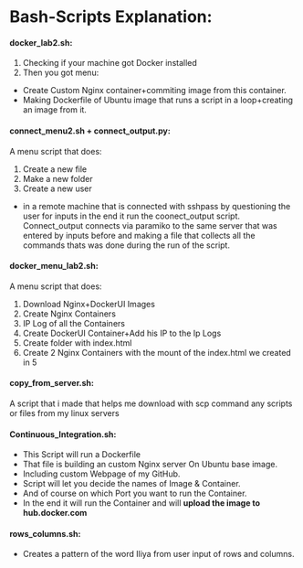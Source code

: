 # Bash-Scripts Explanation:
#### docker_lab2.sh:
1. Checking if your machine got Docker installed
2. Then you got menu:
  * Create Custom Nginx container+commiting image from this container.
  * Making Dockerfile of Ubuntu image that runs a script in a loop+creating an image from it.
  
  
#### connect_menu2.sh + connect_output.py:
A menu script that does:
1. Create a new file
2. Make a new folder
3. Create a new user
* in a remote machine that is connected with sshpass by questioning the user for inputs
  in the end it run the coonect_output script.
  Connect_output connects via paramiko to the same server that was entered by inputs before and making a file that collects all the
  commands thats was done during the run of the script.


#### docker_menu_lab2.sh:
A menu script that does:
1. Download Nginx+DockerUI Images
2. Create Nginx Containers
3. IP Log of all the Containers
4. Create DockerUI Container+Add his IP to the Ip Logs
5. Create folder with index.html
6. Create 2 Nginx Containers with the mount of the index.html we created in 5


#### copy_from_server.sh:
A script that i made that helps me download with scp command any scripts or files from my linux servers

#### Continuous_Integration.sh:
- This Script will run a Dockerfile
- That file is building an custom Nginx server
On Ubuntu base image.
- Including custom Webpage of my GitHub.
- Script will let you decide the names of Image & Container.
- And of course on which Port you want to run the Container.
- In the end it will run the Container and will **upload the image to hub.docker.com**


#### rows_columns.sh:
- Creates a pattern of the word Iliya from user input of rows and columns.
